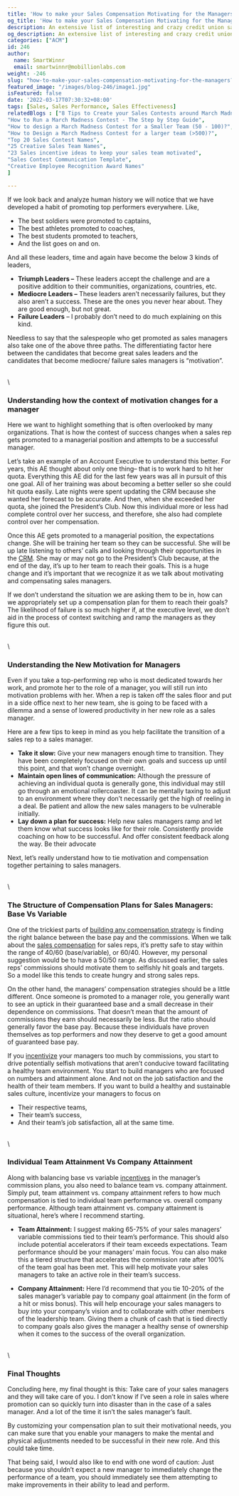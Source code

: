```yaml
---
title: 'How to make your Sales Compensation Motivating for the Managers?'
og_title: 'How to make your Sales Compensation Motivating for the Managers?'
description: An extensive list of interesting and crazy credit union sales contest names
og_description: An extensive list of interesting and crazy credit union sales contest names
categories: ["ACM"]
id: 246
author:
  name: SmartWinnr
  email: smartwinnr@mobillionlabs.com
weight: -246
slug: "how-to-make-your-sales-compensation-motivating-for-the-managers?"
featured_image: "/images/blog-246/image1.jpg"
isFeatured: false
date: '2022-03-17T07:30:32+08:00'
tags: [Sales, Sales Performance, Sales Effectiveness]
relatedBlogs : ["8 Tips to Create your Sales Contests around March Madness",
"How to Run a March Madness Contest - The Step by Step Guide",
"How to design a March Madness Contest for a Smaller Team (50 - 100)?",
"How to Design a March Madness Contest for a larger team (>500)?",
"Top 20 Sales Contest Names",
"25 Creative Sales Team Names",
"23 Sales incentive ideas to keep your sales team motivated",
"Sales Contest Communication Template",
"Creative Employee Recognition Award Names"
]

---
```


If we look back and analyze human history we will notice that we have developed a habit of promoting top performers everywhere.  Like, 

* The best soldiers were promoted to captains, 
* The best athletes promoted to coaches, 
* The best students promoted to teachers, 
* And the list goes on and on.  

And all these leaders, time and again have become the below 3 kinds of leaders, 

* **Triumph Leaders –** These leaders accept the challenge and are a positive addition to their communities, organizations, countries, etc.
* **Mediocre Leaders –** These leaders aren’t necessarily failures, but they also aren’t a success.  These are the ones you never hear about. They are good enough, but not great.
* **Failure Leaders** – I probably don’t need to do much explaining on this kind.
 
Needless to say that the salespeople who get promoted as sales managers also take one of the above three paths. The differentiating factor here between the candidates that become great sales leaders and the candidates that become mediocre/ failure sales managers is “motivation”. 

\
\

### **Understanding how the context of motivation changes for a manager**

Here we want to highlight something that is often overlooked by many organizations. That is how the contest of success changes when a sales rep gets promoted to a managerial position and attempts to be a successful manager. 

Let’s take an example of an Account Executive to understand this better. For years, this AE thought about only one thing– that is to work hard to hit her quota. Everything this AE did for the last few years was all in pursuit of this one goal. All of her training was about becoming a better seller so she could hit quota easily. Late nights were spent updating the CRM because she wanted her forecast to be accurate. And then, when she exceeded her quota, she joined the President’s Club. Now this individual more or less had complete control over her success, and therefore, she also had complete control over her compensation.

Once this AE gets promoted to a managerial position, the expectations change. She will be training her team so they can be successful. She will be up late listening to others’ calls and looking through their opportunities in the [CRM](https://www.smartwinnr.com/post/gamifying-salesforce/). She may or may not go to the President’s Club because, at the end of the day, it’s up to her team to reach their goals.  This is a huge change and it’s important that we recognize it as we talk about motivating and compensating sales managers.

If we don’t understand the situation we are asking them to be in, how can we appropriately set up a compensation plan for them to reach their goals?  The likelihood of failure is so much higher if, at the executive level, we don’t aid in the process of context switching and ramp the managers as they figure this out.

\
\

### **Understanding the New Motivation for Managers**

Even if you take a top-performing rep who is most dedicated towards her work, and promote her to the role of a manager, you will still run into motivation problems with her. When a rep is taken off the sales floor and put in a side office next to her new team, she is going to be faced with a dilemma and a sense of lowered productivity in her new role as a sales manager. 

Here are a few tips to keep in mind as you help facilitate the transition of a sales rep to a sales manager.

* **Take it slow:** Give your new managers enough time to transition. They have been completely focused on their own goals and success up until this point, and that won’t change overnight.
* **Maintain open lines of communication:** Although the pressure of achieving an individual quota is generally gone, this individual may still go through an emotional rollercoaster.  It can be mentally taxing to adjust to an environment where they don’t necessarily get the high of reeling in a deal.  Be patient and allow the new sales managers to be vulnerable initially.
* **Lay down a plan for success:** Help new sales managers ramp and let them know what success looks like for their role. Consistently provide coaching on how to be successful. And offer consistent feedback along the way.  Be their advocate

Next, let’s really understand how to tie motivation and compensation together pertaining to sales managers.

\
\

### **The Structure of Compensation Plans for Sales Managers: Base Vs Variable**

One of the trickiest parts of [building any compensation strategy]() is finding the right balance between the base pay and the commissions. When we talk about the [sales compensation](https://www.smartwinnr.com/post/best-practices-to-design-your-sales-incentive-plan/) for sales reps, it’s pretty safe to stay within the range of 40/60 (base/variable), or  60/40. However, my personal suggestion would be to have a 50/50 range.  As discussed earlier, the sales reps’ commissions should motivate them to selfishly hit goals and targets. So a model like this tends to create hungry and strong sales reps.

On the other hand, the managers’ compensation strategies should be a little different. Once someone is promoted to a manager role, you generally want to see an uptick in their guaranteed base and a small decrease in their dependence on commissions.  That doesn’t mean that the amount of commissions they earn should necessarily be less. But the ratio should generally favor the base pay. Because these individuals have proven themselves as top performers and now they deserve to get a good amount of guaranteed base pay. 

If you [incentivize](https://www.smartwinnr.com/post/best-practices-to-implement-a-sales-incentive-plan/) your managers too much by commissions, you start to drive potentially selfish motivations that aren’t conducive toward facilitating a healthy team environment.  You start to build managers who are focused on numbers and attainment alone. And not on the job satisfaction and the health of their team members.  If you want to build a healthy and sustainable sales culture, incentivize your managers to focus on 

* Their respective teams, 
* Their team’s success, 
* And their team’s job satisfaction, 
all at the same time.

\
\

### **Individual Team Attainment Vs Company Attainment**

Along with balancing base vs variable [incentives](https://www.smartwinnr.com/post/how-gamification-can-help-to-take-your-incentive-plan-to-a-whole-new-level/) in the manager’s commission plans, you also need to balance team vs. company attainment.  Simply put, team attainment vs. company attainment refers to how much compensation is tied to individual team performance vs. overall company performance.  Although team attainment vs. company attainment is situational, here’s where I recommend starting.

* **Team Attainment:** I suggest making 65-75% of your sales managers’ variable commissions tied to their team’s performance. This should also include potential accelerators if their team exceeds expectations.  Team performance should be your managers’ main focus.  You can also make this a tiered structure that accelerates the commission rate after 100% of the team goal has been met.  This will help motivate your sales managers to take an active role in their team’s success.

* **Company Attainment:** Here I’d recommend that you tie 10-20% of the sales manager’s variable pay to company goal attainment (in the form of a hit or miss bonus).  This will help encourage your sales managers to buy into your company’s vision and to collaborate with other members of the leadership team.  Giving them a chunk of cash that is tied directly to company goals also gives the manager a healthy sense of ownership when it comes to the success of the overall organization.

\
\

### **Final Thoughts**

Concluding here, my final thought is this: Take care of your sales managers and they will take care of you.  I don’t know if I’ve seen a role in sales where promotion can so quickly turn into disaster than in the case of a sales manager. And a lot of the time it isn’t the sales manager’s fault.

By customizing your compensation plan to suit their motivational needs, you can make sure that you enable your managers to make the mental and physical adjustments needed to be successful in their new role. And this could take time.  

That being said, I would also like to end with one word of caution: Just because you shouldn’t expect a new manager to immediately change the performance of a team, you should immediately see them attempting to make improvements in their ability to lead and perform.
